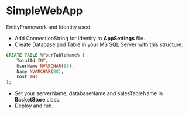 # SimpleWebApp

EntityFramework and Identity used.

- Add ConnectionString for Identity to <strong>AppSettings</strong> file.
- Create Database and Table in your MS SQL Server with this structure:
```sql
CREATE TABLE %YourTableName% (
    TotalId INT,
    UserName NVARCHAR(88),
    Name NVARCHAR(88),
    Cost INT
);
```
- Set your serverName, databaseName and salesTableName in <strong>BasketStore</strong> class.
- Deploy and run.

